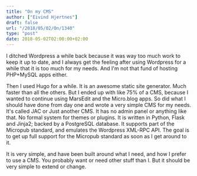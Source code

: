 ```yaml
---
title: "On my CMS"
author: ["Eivind Hjertnes"]
draft: false
url: "/2018/05/02/On/1340"
type: "post"
date: 2018-05-02T02:00:00+02:00
---
```


I ditched Wordpress a while back because it was way too much work to
keep it up to date, and I always get the feeling after using Wordpress
for a while that it is too much for my needs. And I'm not that fund of
hosting PHP+MySQL apps either.

Then I used Hugo for a while. It is an awesome static site generator.
Much faster than all the others. But I ended up with like 75% of a CMS,
because I wanted to continue using MarsEdit and the Micro.blog apps. So
did what I should have done from day one and wrote a very simple CMS for
my needs. It's called JAC or Just another CMS. It has no admin panel or
anything like that. No formal system for themes or plugins. It is
written in Python, Flask and Jinja2; backed by a PostgreSQL database. It
supports part of the Micropub standard, and emulates the Wordpress
XML-RPC API. The goal is to get up full support for the Micropub
standard as soon as I get around to it.

It is very simple, and have been built around what I need, and how I
prefer to use a CMS. You probably want or need other stuff than I. But
it should be very simple to extend or change.
